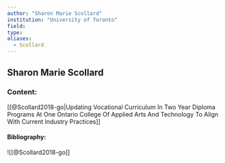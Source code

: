 ```yaml
---
author: "Sharon Marie Scollard"
institution: "University of Toronto"
field:
type:
aliases:
  - Scollard
---
```


## Sharon Marie Scollard

### Content:
[[@Scollard2018-go|Updating Vocational Curriculum In Two Year Diploma Programs At One Ontario College Of Applied Arts And Technology To Align With Current Industry Practices]]

#### Bibliography:

![[@Scollard2018-go]]